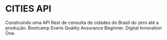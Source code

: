 # CITIES API
Construindo uma API Rest de consulta de cidades do Brasil do zero até a produção.
Bootcamp Everis Quality Assurance Beginner.
Digital Innovation One.
